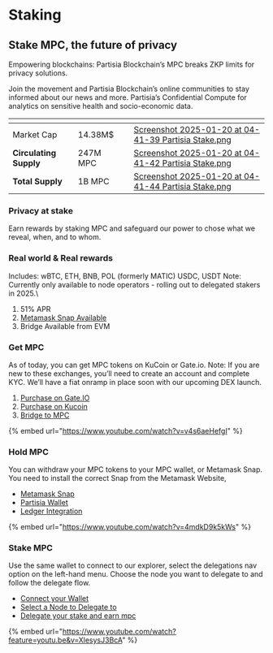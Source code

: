 # Staking

## Stake MPC, the future of privacy

Empowering blockchains: Partisia Blockchain’s MPC breaks ZKP limits for privacy solutions.

Join the movement and Partisia Blockchain’s online communities to stay informed about our news and more. Partisia’s Confidential Compute for analytics on sensitive health and socio-economic data.

<table data-view="cards"><thead><tr><th></th><th></th><th></th><th data-hidden data-card-cover data-type="files"></th></tr></thead><tbody><tr><td>Market Cap</td><td>14.38M$</td><td></td><td><a href="../.gitbook/assets/Screenshot 2025-01-20 at 04-41-39 Partisia Stake.png">Screenshot 2025-01-20 at 04-41-39 Partisia Stake.png</a></td></tr><tr><td><strong>Circulating Supply</strong></td><td>247M MPC</td><td></td><td><a href="../.gitbook/assets/Screenshot 2025-01-20 at 04-41-42 Partisia Stake.png">Screenshot 2025-01-20 at 04-41-42 Partisia Stake.png</a></td></tr><tr><td><strong>Total Supply</strong></td><td>1B MPC</td><td></td><td><a href="../.gitbook/assets/Screenshot 2025-01-20 at 04-41-44 Partisia Stake.png">Screenshot 2025-01-20 at 04-41-44 Partisia Stake.png</a></td></tr></tbody></table>

### Privacy at stake

Earn rewards by staking MPC and safeguard our power to chose what we reveal, when, and to whom.

### Real world & Real rewards

Includes: wBTC, ETH, BNB, POL (formerly MATIC) USDC, USDT Note: Currently only available to node operators - rolling out to delegated stakers in 2025.\


1. 51% APR
2. [Metamask Snap Available](../developers/integrations/partisia-metamask-snap.md)
3. Bridge Available from EVM&#x20;

### Get MPC

As of today, you can get MPC tokens on KuCoin or Gate.io. Note: If you are new to these exchanges, you’ll need to create an account and complete KYC. We’ll have a fiat onramp in place soon with our upcoming DEX launch.

1. [Purchase on ](https://www.gate.io/)[Gate.IO](https://www.gate.io/)
2. [Purchase on Kucoin](https://www.kucoin.com/trade/MPC-USDT)
3. [Bridge to MPC](https://browser.partisiablockchain.com/bridge)

{% embed url="https://www.youtube.com/watch?v=v4s6aeHefgI" %}

### Hold MPC

You can withdraw your MPC tokens to your MPC wallet, or Metamask Snap. You need to install the correct Snap from the Metamask Website,

* [Metamask Snap](https://snaps.metamask.io/snap/npm/partisiablockchain/snap/)
* [Partisia Wallet](https://chromewebstore.google.com/detail/parti-wallet/gjkdbeaiifkpoencioahhcilildpjhgh)
* [Ledger Integration](https://www.ledger.com/)

{% embed url="https://www.youtube.com/watch?v=4mdkD9k5kWs" %}

### Stake MPC

Use the same wallet to connect to our explorer, select the delegations nav option on the left-hand menu. Choose the node you want to delegate to and follow the delegate flow.

* [Connect your Wallet](https://browser.partisiablockchain.com/blocks)
* [Select a Node to Delegate to](https://browser.partisiablockchain.com/delegations)
* [Delegate your stake and earn mpc](https://browser.partisiablockchain.com/assets)



{% embed url="https://www.youtube.com/watch?feature=youtu.be&v=XlesysJ3BcA" %}

